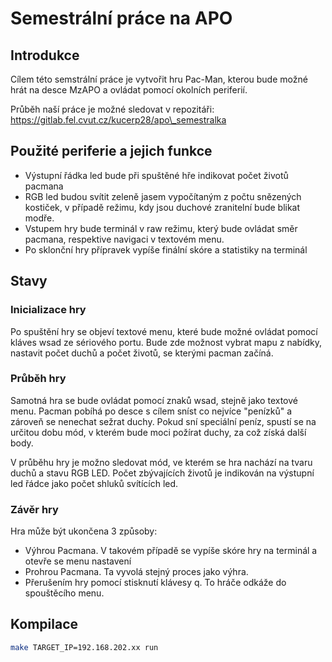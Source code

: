 # Semestrální práce na APO

## Introdukce
Cílem této semstrální práce je vytvořit hru Pac-Man, kterou bude možné hrát na desce MzAPO a ovládat pomocí okolních periferií.

Průběh naší práce je možné sledovat v repozitáři: https://gitlab.fel.cvut.cz/kucerp28/apo\_semestralka

## Použité periferie a jejich funkce

- Výstupní řádka led bude při spuštěné hře indikovat počet životů pacmana
- RGB led budou svítit zeleně jasem vypočítaným z počtu snězených kostiček, v případě režimu, kdy jsou duchové zranitelní bude blikat modře.
- Vstupem hry bude terminál v raw režimu,  který bude ovládat směr pacmana, respektive navigaci v textovém menu.
- Po sklonční hry přípravek vypíše finální skóre a statistiky na terminál
## Stavy

### Inicializace hry

Po spuštění hry se objeví textové menu, které bude možné ovládat pomocí kláves wsad ze sériového portu. Bude zde možnost vybrat mapu z nabídky, nastavit počet duchů a počet životů, se kterými pacman začíná.

### Průběh hry

Samotná hra se bude ovládat pomocí znaků wsad, stejně jako textové menu. Pacman pobíhá po desce s cílem sníst co nejvíce "penízků" a zároveň se nenechat sežrat duchy. Pokud sní speciální peníz, spustí se na určitou dobu mód, v kterém bude moci požírat duchy, za což získá další body.

V průběhu hry je možno sledovat mód, ve kterém se hra nachází na tvaru duchů a stavu RGB LED. Počet zbývajících životů je indikován na výstupní led řádce jako počet shluků svítících led.

### Závěr hry

Hra může být ukončena 3 způsoby:
- Výhrou Pacmana. V takovém případě se vypíše skóre hry na terminál a otevře se menu nastavení
- Prohrou Pacmana. Ta vyvolá stejný proces jako výhra.
- Přerušením hry pomocí stisknutí klávesy q. To hráče odkáže do spouštěcího menu.

## Kompilace
``` bash
make TARGET_IP=192.168.202.xx run
```